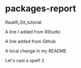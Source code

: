 # packages-report
RaukR_Git_tutorial

A line I added from RStudio

A line added from Github

A local change in my README

Let's cast a spell! 2
